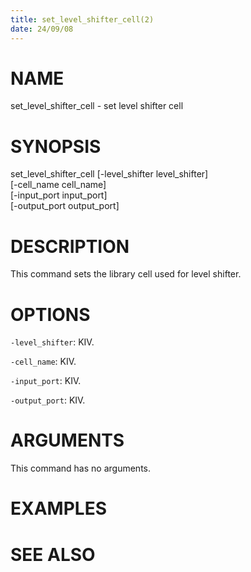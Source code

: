 ```yaml
---
title: set_level_shifter_cell(2)
date: 24/09/08
---
```


# NAME

set_level_shifter_cell - set level shifter cell

# SYNOPSIS

set_level_shifter_cell
    [-level_shifter level_shifter] \
    [-cell_name cell_name] \
    [-input_port input_port] \
    [-output_port output_port] 


# DESCRIPTION

This command sets the library cell used for level shifter.

# OPTIONS

`-level_shifter`:  KIV.

`-cell_name`:  KIV.

`-input_port`:  KIV.

`-output_port`:  KIV.

# ARGUMENTS

This command has no arguments.

# EXAMPLES

# SEE ALSO
